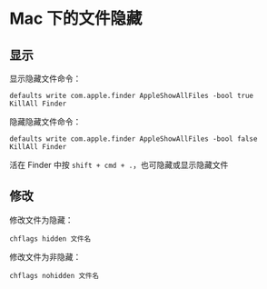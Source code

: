 # Mac 下的文件隐藏

## 显示

显示隐藏文件命令：

```shell
defaults write com.apple.finder AppleShowAllFiles -bool true
KillAll Finder
```

隐藏隐藏文件命令：

```shell
defaults write com.apple.finder AppleShowAllFiles -bool false
KillAll Finder
```

活在 Finder 中按 `shift + cmd + .`，也可隐藏或显示隐藏文件

## 修改

修改文件为隐藏：

```shell
chflags hidden 文件名
```

修改文件为非隐藏：

```
chflags nohidden 文件名
```

